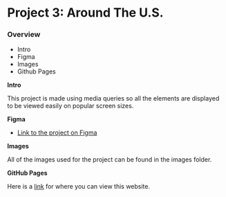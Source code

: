 # Project 3: Around The U.S.

### Overview

- Intro
- Figma
- Images
- Github Pages

**Intro**

This project is made using media queries so all the elements are displayed to be viewed easily on popular screen sizes.

**Figma**

- [Link to the project on Figma](https://www.figma.com/file/ii4xxsJ0ghevUOcssTlHZv/Sprint-3%3A-Around-the-US?node-id=0%3A1)

**Images**

All of the images used for the project can be found in the images folder.

**GitHub Pages**

Here is a [link](https://calebkasel.github.io/se_project_aroundtheus/) for where you can view this website.
